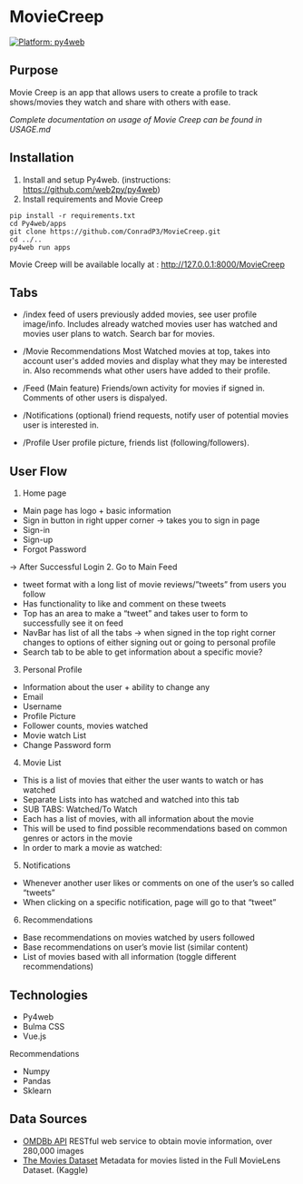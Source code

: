 # MovieCreep
[![Platform: py4web](https://img.shields.io/badge/platform-py4web-informational.svg)](https://github.com/web2py/py4web)
## Purpose
Movie Creep is an app that allows users to create a profile to track shows/movies they watch and share with others with ease. 

<i>Complete documentation on usage of Movie Creep can be found in USAGE.md</i>

## Installation
1. Install and setup Py4web. (instructions: https://github.com/web2py/py4web)
2. Install requirements and Movie Creep
```
pip install -r requirements.txt
cd Py4web/apps
git clone https://github.com/ConradP3/MovieCreep.git
cd ../..
py4web run apps

```

Movie Creep will be available locally at : http://127.0.0.1:8000/MovieCreep


## Tabs
- /index 
    feed of users previously added movies, see user profile image/info. Includes already watched movies user has watched and movies user plans to watch. Search bar for movies.

- /Movie Recommendations
Most Watched movies at top, takes into account user's added movies and display what they may be interested in. Also recommends what other users have added to their profile.

- /Feed (Main feature)
    Friends/own activity for movies if signed in. Comments of other users is dispalyed.

- /Notifications (optional)
    friend requests, notify user of potential movies user is interested in.

- /Profile 
    User profile picture, friends list (following/followers).

## User Flow
1. Home page 
- Main page has logo + basic information 
- Sign in button in right upper corner -> takes you to sign in page
- Sign-in
- Sign-up
- Forgot Password

-> After Successful Login
2. Go to Main Feed
- tweet format with a long list of movie reviews/”tweets” from users you follow
- Has functionality to like and comment on these tweets
- Top has an area to make a “tweet” and takes user to form to successfully see it on feed
- NavBar has list of all the tabs -> when signed in the top right corner changes to options of either signing out or going to personal profile
- Search tab to be able to get information about a specific movie?

3. Personal Profile
- Information about the user + ability to change any
- Email
- Username
- Profile Picture
- Follower counts, movies watched
- Movie watch List
- Change Password form

4. Movie List
- This is a list of movies that either the user wants to watch or has watched
- Separate Lists into has watched and watched into this tab
- SUB TABS: Watched/To Watch
- Each has a list of movies, with all information about the movie
- This will be used to find possible recommendations based on common genres or actors in the movie
- In order to mark a movie as watched: 

5. Notifications
- Whenever another user likes or comments on one of the user’s so called “tweets”
- When clicking on a specific notification, page will go to that “tweet”

6. Recommendations
- Base recommendations on movies watched by users followed
- Base recommendations on user’s movie list (similar content)
- List of movies based with all information (toggle different recommendations)

## Technologies
- Py4web
- Bulma CSS
- Vue.js

Recommendations
- Numpy
- Pandas
- Sklearn



## Data Sources
- [OMDBb API](http://omdbapi.com/) RESTful web service to obtain movie information, over 280,000 images
- [The Movies Dataset](https://www.kaggle.com/rounakbanik/the-movies-dataset) Metadata for movies listed in the Full MovieLens Dataset. (Kaggle)




